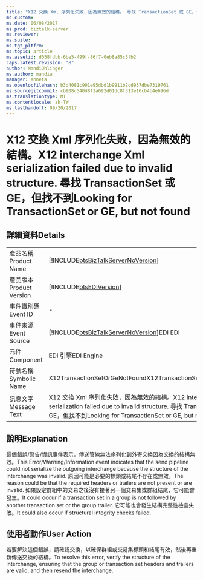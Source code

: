 ```yaml
---
title: "X12 交換 Xml 序列化失敗，因為無效的結構。 尋找 TransactionSet 或 GE，但找不到 |Microsoft 文件"
ms.custom: 
ms.date: 06/08/2017
ms.prod: biztalk-server
ms.reviewer: 
ms.suite: 
ms.tgt_pltfrm: 
ms.topic: article
ms.assetid: d058fdbb-6be5-499f-86f7-0eb8a85c5fb2
caps.latest.revision: "8"
author: MandiOhlinger
ms.author: mandia
manager: anneta
ms.openlocfilehash: b3d4081c901e95dbd1b9911b2cd957dbe7319761
ms.sourcegitcommit: cb908c540d8f1a692d01dc8f313e16cb4b4e696d
ms.translationtype: MT
ms.contentlocale: zh-TW
ms.lasthandoff: 09/20/2017
---
```

# <a name="x12-interchange-xml-serialization-failed-due-to-invalid-structure-looking-for-transactionset-or-ge-but-not-found"></a><span data-ttu-id="228fd-103">X12 交換 Xml 序列化失敗，因為無效的結構。</span><span class="sxs-lookup"><span data-stu-id="228fd-103">X12 interchange Xml serialization failed due to invalid structure.</span></span> <span data-ttu-id="228fd-104">尋找 TransactionSet 或 GE，但找不到</span><span class="sxs-lookup"><span data-stu-id="228fd-104">Looking for TransactionSet or GE, but not found</span></span>
## <a name="details"></a><span data-ttu-id="228fd-105">詳細資料</span><span class="sxs-lookup"><span data-stu-id="228fd-105">Details</span></span>  
  
|||  
|-|-|  
|<span data-ttu-id="228fd-106">產品名稱</span><span class="sxs-lookup"><span data-stu-id="228fd-106">Product Name</span></span>|[!INCLUDE[btsBizTalkServerNoVersion](../includes/btsbiztalkservernoversion-md.md)]|  
|<span data-ttu-id="228fd-107">產品版本</span><span class="sxs-lookup"><span data-stu-id="228fd-107">Product Version</span></span>|[!INCLUDE[btsEDIVersion](../includes/btsediversion-md.md)]|  
|<span data-ttu-id="228fd-108">事件識別碼</span><span class="sxs-lookup"><span data-stu-id="228fd-108">Event ID</span></span>|-|  
|<span data-ttu-id="228fd-109">事件來源</span><span class="sxs-lookup"><span data-stu-id="228fd-109">Event Source</span></span>|[!INCLUDE[btsBizTalkServerNoVersion](../includes/btsbiztalkservernoversion-md.md)]<span data-ttu-id="228fd-110">EDI</span><span class="sxs-lookup"><span data-stu-id="228fd-110"> EDI</span></span>|  
|<span data-ttu-id="228fd-111">元件</span><span class="sxs-lookup"><span data-stu-id="228fd-111">Component</span></span>|<span data-ttu-id="228fd-112">EDI 引擎</span><span class="sxs-lookup"><span data-stu-id="228fd-112">EDI Engine</span></span>|  
|<span data-ttu-id="228fd-113">符號名稱</span><span class="sxs-lookup"><span data-stu-id="228fd-113">Symbolic Name</span></span>|<span data-ttu-id="228fd-114">X12TransactionSetOrGeNotFound</span><span class="sxs-lookup"><span data-stu-id="228fd-114">X12TransactionSetOrGeNotFound</span></span>|  
|<span data-ttu-id="228fd-115">訊息文字</span><span class="sxs-lookup"><span data-stu-id="228fd-115">Message Text</span></span>|<span data-ttu-id="228fd-116">X12 交換 Xml 序列化失敗，因為無效的結構。</span><span class="sxs-lookup"><span data-stu-id="228fd-116">X12 interchange Xml serialization failed due to invalid structure.</span></span> <span data-ttu-id="228fd-117">尋找 TransactionSet 或 GE，但找不到</span><span class="sxs-lookup"><span data-stu-id="228fd-117">Looking for TransactionSet or GE, but not found</span></span>|  
  
## <a name="explanation"></a><span data-ttu-id="228fd-118">說明</span><span class="sxs-lookup"><span data-stu-id="228fd-118">Explanation</span></span>  
 <span data-ttu-id="228fd-119">這個錯誤/警告/資訊事件表示，傳送管線無法序列化到外寄交換因為交換的結構無效。</span><span class="sxs-lookup"><span data-stu-id="228fd-119">This Error/Warning/Information event indicates that the send pipeline could not serialize the outgoing interchange because the structure of the interchange was invalid.</span></span> <span data-ttu-id="228fd-120">原因可能是必要的標頭或結尾不存在或無效。</span><span class="sxs-lookup"><span data-stu-id="228fd-120">The reason could be that the required headers or trailers are not present or are invalid.</span></span> <span data-ttu-id="228fd-121">如果設定群組中的交易之後沒有接著另一個交易集或群組結尾，它可能會發生。</span><span class="sxs-lookup"><span data-stu-id="228fd-121">It could occur if a transaction set in a group is not followed by another transaction set or the group trailer.</span></span> <span data-ttu-id="228fd-122">它可能也會發生結構完整性檢查失敗。</span><span class="sxs-lookup"><span data-stu-id="228fd-122">It could also occur if structural integrity checks failed.</span></span>  
  
## <a name="user-action"></a><span data-ttu-id="228fd-123">使用者動作</span><span class="sxs-lookup"><span data-stu-id="228fd-123">User Action</span></span>  
 <span data-ttu-id="228fd-124">若要解決這個錯誤，請確認交換，以確保群組或交易集標頭和結尾有效，然後再重新傳送交換的結構。</span><span class="sxs-lookup"><span data-stu-id="228fd-124">To resolve this error, verify the structure of the interchange, ensuring that the group or transaction set headers and trailers are valid, and then resend the interchange.</span></span>
